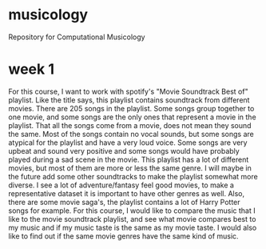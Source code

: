 # musicology
Repository for Computational Musicology 

# week 1
For this course, I want to work with spotify's "Movie Soundtrack Best of" playlist. Like the title says, this playlist contains soundtrack from different movies. There are 205 songs in the playlist. Some songs group together to one movie, and some songs are the only ones that represent a movie in the playlist. That all the songs come from a movie, does not mean they sound the same. Most of the songs contain no vocal sounds, but some songs are atypical for the playlist and have a very loud voice. Some songs are very upbeat and sound very positive and some songs would have probably played during a sad scene in the movie. 
This playlist has a lot of different movies, but most of them are more or less the same genre. I will maybe in the future add some other soundtracks to make the playlist somewhat more diverse. I see a lot of adventure/fantasy feel good movies, to make a representative dataset it is important to have other genres as well. Also, there are some movie saga's, the playlist contains a lot of Harry Potter songs for example.
For this course, I would like to compare the music that I like to the movie soundtrack playlist, and see what movie compares best to my music and if my music taste is the same as my movie taste. I would also like to find out if the same movie genres have the same kind of music. 
